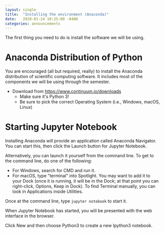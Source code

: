 ```yaml
---
layout: single
title:  "Installing the environment (Anaconda)"
date:   2020-01-24 10:25:00 -0400
categories: announcements
---
```

The first thing you need to do is install the software we will be using.

# Anaconda Distribution of Python

You are encouraged (all but required, really)
to install the Anaconda distribution of scientific computing software.
It includes most of the components we will be using through the semester.

- Download from <https://www.continuum.io/downloads>
    - Make sure it's Python 3!
    - Be sure to pick the correct Operating System (i.e., Windows, macOS, Linux)

# Starting Jupyter Notebook
Installing Anaconda will provide an application called Anaconda Navigator.  You can start this, then click the Launch button for Jupyter Notebook.

Alternatively, you can launch it yourself from the command line.  To get to the command line, do one of the following:

- For Windows, search for CMD and run it.
- For macOS, type "terminal" into Spotlight.  You may want to add it to your Dock (once it is running, it will be in the Dock; at that point you can right-click, Options, Keep in Dock).  To find Terminal manually, you can look in Applications inside Utilities.

Once at the command line, type `jupyter notebook` to start it.

When Jupyter Notebook has started, you will be presented with the web interface in the browser.

Click New and then choose Python3 to create a new Ipython3 notebook.


